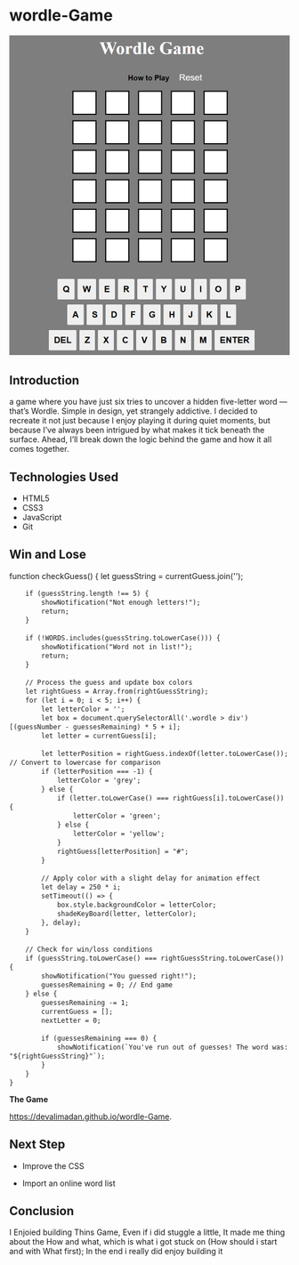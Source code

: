 # wordle-Game
![alt text](image.png)

## **Introduction**

a game where you have just six tries to uncover a hidden five-letter word — that’s Wordle. Simple in design, yet strangely addictive. I decided to recreate it not just because I enjoy playing it during quiet moments, but because I’ve always been intrigued by what makes it tick beneath the surface. Ahead, I’ll break down the logic behind the game and how it all comes together.

## **Technologies Used**

* HTML5
* CSS3
* JavaScript
* Git

## **Win and Lose**

 function checkGuess() {
        let guessString = currentGuess.join('');

        

        if (guessString.length !== 5) {
            showNotification("Not enough letters!");
            return;
        }

        if (!WORDS.includes(guessString.toLowerCase())) { 
            showNotification("Word not in list!");
            return;
        }

        // Process the guess and update box colors
        let rightGuess = Array.from(rightGuessString);
        for (let i = 0; i < 5; i++) {
            let letterColor = '';
            let box = document.querySelectorAll('.wordle > div')[(guessNumber - guessesRemaining) * 5 + i];
            let letter = currentGuess[i];

            let letterPosition = rightGuess.indexOf(letter.toLowerCase()); // Convert to lowercase for comparison
            if (letterPosition === -1) {
                letterColor = 'grey'; 
            } else {
                if (letter.toLowerCase() === rightGuess[i].toLowerCase()) {
                    letterColor = 'green'; 
                } else {
                    letterColor = 'yellow'; 
                }
                rightGuess[letterPosition] = "#"; 
            }

            // Apply color with a slight delay for animation effect
            let delay = 250 * i;
            setTimeout(() => {
                box.style.backgroundColor = letterColor;
                shadeKeyBoard(letter, letterColor);
            }, delay);
        }

        // Check for win/loss conditions
        if (guessString.toLowerCase() === rightGuessString.toLowerCase()) {
            showNotification("You guessed right!");
            guessesRemaining = 0; // End game
        } else {
            guessesRemaining -= 1;
            currentGuess = [];
            nextLetter = 0;

            if (guessesRemaining === 0) {
                showNotification(`You've run out of guesses! The word was: "${rightGuessString}"`);
            }
        }
    }

**The Game**

https://devalimadan.github.io/wordle-Game.
    
## **Next Step**

* Improve the CSS

* Import an online word list

## **Conclusion**

I Enjoied building Thins Game, Even if i did stuggle a little, It made me thing about the How and what, which is what i got stuck on (How should i start and with What first); In the end i really did enjoy building it 

